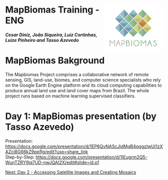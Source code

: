 <div class="fluid-row" id="header">
    <img src='../Assets/mapbiomas-icon.png' height='150' width='auto' align='right'>
    <h1 class="title toc-ignore">MapBiomas Training - ENG</h1>
    <h4 class="author"><em>Cesar Diniz, João Siqueira, Luiz Cortinhas, Luize Pinheiro and Tasso Azevedo</em></h4>
</div>

# MapBiomas Bakground
The Mapbiomas Project comprises a collaborative network of remote sensing, GIS, land-use, biomes, and computer science specialists who rely on the Google Earth Engine platform and its cloud computing capabilities to produce annual land use and land cover maps from Brazil. The whole project runs based on machine learning supervised classifiers.


# Day 1: MapBiomas presentation (by Tasso Azevedo)
Presentation: https://docs.google.com/presentation/d/1EP6QvNAScJjdMqB4qggzIwUj1zXAZci8G66kZ9ppfIg/edit?usp=share_link
</br>
Step-by-Step: https://docs.google.com/presentation/d/1IEugrm2Q5-WunTZRY9iq7UD-nwJQAI2X/edit#slide=id.p1

[Next: Day 2 - Accessing Satellite Images and Creating Mosaics](https://github.com/mapbiomas-brazil/mapbiomas-training/tree/main/MapBiomas_101/Day_2/README.md)
